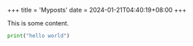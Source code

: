 +++
title = 'Myposts'
date = 2024-01-21T04:40:19+08:00
+++

This is some content.

```python
print("hello world")
```